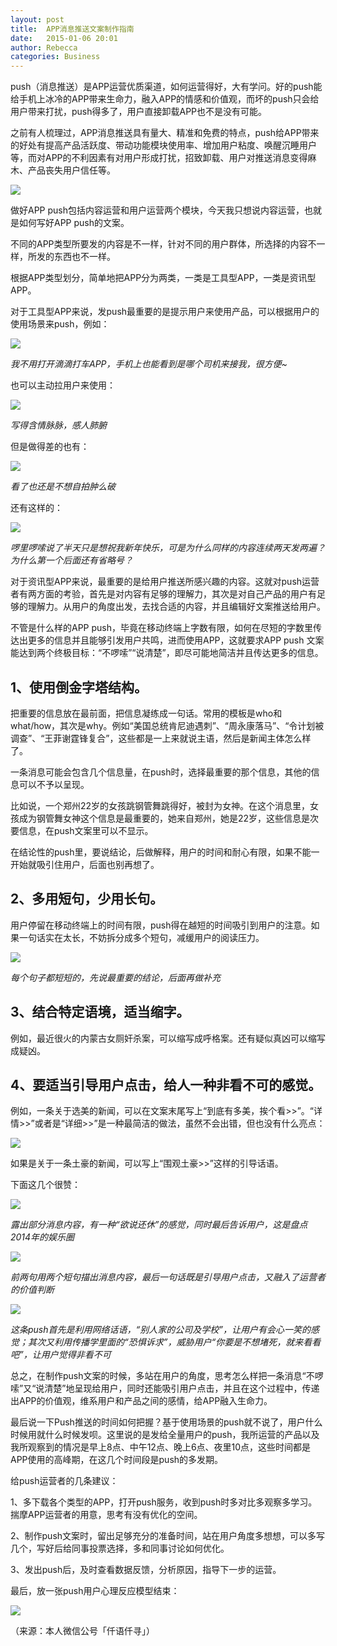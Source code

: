 ```yaml
---
layout: post
title:  APP消息推送文案制作指南
date:   2015-01-06 20:01
author: Rebecca
categories: Business
---
```


push（消息推送）是APP运营优质渠道，如何运营得好，大有学问。好的push能给手机上冰冷的APP带来生命力，融入APP的情感和价值观，而坏的push只会给用户带来打扰，push得多了，用户直接卸载APP也不是没有可能。

<!-- more -->

之前有人梳理过，APP消息推送具有量大、精准和免费的特点，push给APP带来的好处有提高产品活跃度、带动功能模块使用率、增加用户粘度、唤醒沉睡用户等，而对APP的不利因素有对用户形成打扰，招致卸载、用户对推送消息变得麻木、产品丧失用户信任等。

![](http://7xlj9s.com1.z0.glb.clouddn.com/APP%E6%B6%88%E6%81%AF%E6%8E%A8%E9%80%81%E6%96%87%E6%A1%88%E5%88%B6%E4%BD%9C%E6%8C%87%E5%8D%971.png)

做好APP push包括内容运营和用户运营两个模块，今天我只想说内容运营，也就是如何写好APP push的文案。

不同的APP类型所要发的内容是不一样，针对不同的用户群体，所选择的内容不一样，所发的东西也不一样。

根据APP类型划分，简单地把APP分为两类，一类是工具型APP，一类是资讯型APP。

对于工具型APP来说，发push最重要的是提示用户来使用产品，可以根据用户的使用场景来push，例如：

![](http://7xlj9s.com1.z0.glb.clouddn.com/APP%E6%B6%88%E6%81%AF%E6%8E%A8%E9%80%81%E6%96%87%E6%A1%88%E5%88%B6%E4%BD%9C%E6%8C%87%E5%8D%972.png)

*我不用打开滴滴打车APP，手机上也能看到是哪个司机来接我，很方便~*

也可以主动拉用户来使用：

![](http://7xlj9s.com1.z0.glb.clouddn.com/APP%E6%B6%88%E6%81%AF%E6%8E%A8%E9%80%81%E6%96%87%E6%A1%88%E5%88%B6%E4%BD%9C%E6%8C%87%E5%8D%973.png)

*写得含情脉脉，感人肺腑*

但是做得差的也有：

![](http://7xlj9s.com1.z0.glb.clouddn.com/APP%E6%B6%88%E6%81%AF%E6%8E%A8%E9%80%81%E6%96%87%E6%A1%88%E5%88%B6%E4%BD%9C%E6%8C%87%E5%8D%974.png)

*看了也还是不想自拍肿么破*

还有这样的：

![](http://7xlj9s.com1.z0.glb.clouddn.com/APP%E6%B6%88%E6%81%AF%E6%8E%A8%E9%80%81%E6%96%87%E6%A1%88%E5%88%B6%E4%BD%9C%E6%8C%87%E5%8D%975.png)

*啰里啰嗦说了半天只是想祝我新年快乐，可是为什么同样的内容连续两天发两遍？为什么第一个后面还有省略号？*

对于资讯型APP来说，最重要的是给用户推送所感兴趣的内容。这就对push运营者有两方面的考验，首先是对内容有足够的理解力，其次是对自己产品的用户有足够的理解力。从用户的角度出发，去找合适的内容，并且编辑好文案推送给用户。

不管是什么样的APP push，毕竟在移动终端上字数有限，如何在尽短的字数里传达出更多的信息并且能够引发用户共鸣，进而使用APP，这就要求APP push 文案能达到两个终极目标：“不啰嗦”“说清楚”，即尽可能地简洁并且传达更多的信息。

## 1、使用倒金字塔结构。

把重要的信息放在最前面，把信息凝练成一句话。常用的模板是who和what/how，其次是why。例如“美国总统肯尼迪遇刺”、“周永康落马”、“令计划被调查”、“王菲谢霆锋复合”，这些都是一上来就说主语，然后是新闻主体怎么样了。

一条消息可能会包含几个信息量，在push时，选择最重要的那个信息，其他的信息可以不予以呈现。

比如说，一个郑州22岁的女孩跳钢管舞跳得好，被封为女神。在这个消息里，女孩成为钢管舞女神这个信息是最重要的，她来自郑州，她是22岁，这些信息是次要信息，在push文案里可以不显示。

在结论性的push里，要说结论，后做解释，用户的时间和耐心有限，如果不能一开始就吸引住用户，后面也别再想了。

## 2、多用短句，少用长句。

用户停留在移动终端上的时间有限，push得在越短的时间吸引到用户的注意。如果一句话实在太长，不妨拆分成多个短句，减缓用户的阅读压力。

![](http://7xlj9s.com1.z0.glb.clouddn.com/APP%E6%B6%88%E6%81%AF%E6%8E%A8%E9%80%81%E6%96%87%E6%A1%88%E5%88%B6%E4%BD%9C%E6%8C%87%E5%8D%976.png)

*每个句子都短短的，先说最重要的结论，后面再做补充*

## 3、结合特定语境，适当缩字。

例如，最近很火的内蒙古女厕奸杀案，可以缩写成呼格案。还有疑似真凶可以缩写成疑凶。

## 4、要适当引导用户点击，给人一种非看不可的感觉。

例如，一条关于选美的新闻，可以在文案末尾写上“到底有多美，挨个看>>”。“详情>>”或者是“详细>>”是一种最简洁的做法，虽然不会出错，但也没有什么亮点：

![](http://7xlj9s.com1.z0.glb.clouddn.com/APP%E6%B6%88%E6%81%AF%E6%8E%A8%E9%80%81%E6%96%87%E6%A1%88%E5%88%B6%E4%BD%9C%E6%8C%87%E5%8D%977.png)

如果是关于一条土豪的新闻，可以写上“围观土豪>>”这样的引导话语。

下面这几个很赞：

![](http://7xlj9s.com1.z0.glb.clouddn.com/APP%E6%B6%88%E6%81%AF%E6%8E%A8%E9%80%81%E6%96%87%E6%A1%88%E5%88%B6%E4%BD%9C%E6%8C%87%E5%8D%978.png)

*露出部分消息内容，有一种“欲说还休”的感觉，同时最后告诉用户，这是盘点2014年的娱乐圈*

![](http://7xlj9s.com1.z0.glb.clouddn.com/APP%E6%B6%88%E6%81%AF%E6%8E%A8%E9%80%81%E6%96%87%E6%A1%88%E5%88%B6%E4%BD%9C%E6%8C%87%E5%8D%979.png)

*前两句用两个短句描出消息内容，最后一句话既是引导用户点击，又融入了运营者的价值判断*

![](http://7xlj9s.com1.z0.glb.clouddn.com/APP%E6%B6%88%E6%81%AF%E6%8E%A8%E9%80%81%E6%96%87%E6%A1%88%E5%88%B6%E4%BD%9C%E6%8C%87%E5%8D%9710.png)

*这条push首先是利用网络话语，“别人家的公司及学校”，让用户有会心一笑的感觉；其次又利用传播学里面的“恐惧诉求”，威胁用户“你要是不想堵死，就来看看吧”，让用户觉得非看不可*

总之，在制作push文案的时候，多站在用户的角度，思考怎么样把一条消息“不啰嗦”又“说清楚”地呈现给用户，同时还能吸引用户点击，并且在这个过程中，传递出APP的价值观，维系用户和产品之间的感情，给APP融入生命力。

最后说一下Push推送的时间如何把握？基于使用场景的push就不说了，用户什么时候用就什么时候发呗。这里说的是发给全量用户的push，我所运营的产品以及我所观察到的情况是早上8点、中午12点、晚上6点、夜里10点，这些时间都是APP使用的高峰期，在这几个时间段是push的多发期。

给push运营者的几条建议：

1、多下载各个类型的APP，打开push服务，收到push时多对比多观察多学习。揣摩APP运营者的用意，思考有没有优化的空间。

2、制作push文案时，留出足够充分的准备时间，站在用户角度多想想，可以多写几个，写好后给同事投票选择，多和同事讨论如何优化。

3、发出push后，及时查看数据反馈，分析原因，指导下一步的运营。

最后，放一张push用户心理反应模型结束：

![](http://7xlj9s.com1.z0.glb.clouddn.com/APP%E6%B6%88%E6%81%AF%E6%8E%A8%E9%80%81%E6%96%87%E6%A1%88%E5%88%B6%E4%BD%9C%E6%8C%87%E5%8D%9711.png)

（来源：本人微信公号「仟语仟寻」）